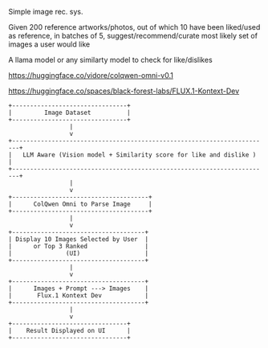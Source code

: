 Simple image rec. sys.

Given 200 reference artworks/photos, out of which 10 have been liked/used as reference, in batches of 5, suggest/recommend/curate most likely set of images a user would like

A llama model or any similarty model to check for like/dislikes

https://huggingface.co/vidore/colqwen-omni-v0.1

https://huggingface.co/spaces/black-forest-labs/FLUX.1-Kontext-Dev


```
+--------------------------------+
|         Image Dataset          |
+--------------------------------+
                 |
                 v
+------------------------------------------------------------------------+
|   LLM Aware (Vision model + Similarity score for like and dislike )    |
+------------------------------------------------------------------------+
                 |
                 v
+--------------------------------------+
|      ColQwen Omni to Parse Image     |
+--------------------------------------+
                 |
                 v
+-------------------------------------+
| Display 10 Images Selected by User  |
|      or Top 3 Ranked                |
|               (UI)                  |
+-------------------------------------+
                 |
                 v
+-------------------------------------+
|      Images + Prompt ---> Images    |
|       Flux.1 Kontext Dev            |
+-------------------------------------+
                 |
                 v
+--------------------------------+
|    Result Displayed on UI      |
+--------------------------------+
